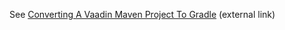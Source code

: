 See [Converting A Vaadin Maven Project To Gradle](http://devsoap.com/converting-a-vaadin-maven-project-to-gradle) (external link)
